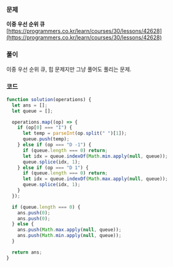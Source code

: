 ### 문제

**이중 우선 순위 큐**[https://programmers.co.kr/learn/courses/30/lessons/42628](https://programmers.co.kr/learn/courses/30/lessons/42628)

### 풀이

이중 우선 순위 큐, 힙 문제지만 그냥 풀어도 풀리는 문제.

### 코드

```javascript
function solution(operations) {
  let ans = [];
  let queue = [];

  operations.map((op) => {
    if (op[0] === "I") {
      let temp = parseInt(op.split(" ")[1]);
      queue.push(temp);
    } else if (op === "D -1") {
      if (queue.length === 0) return;
      let idx = queue.indexOf(Math.min.apply(null, queue));
      queue.splice(idx, 1);
    } else if (op === "D 1") {
      if (queue.length === 0) return;
      let idx = queue.indexOf(Math.max.apply(null, queue));
      queue.splice(idx, 1);
    }
  });

  if (queue.length === 0) {
    ans.push(0);
    ans.push(0);
  } else {
    ans.push(Math.max.apply(null, queue));
    ans.push(Math.min.apply(null, queue));
  }

  return ans;
}
```
